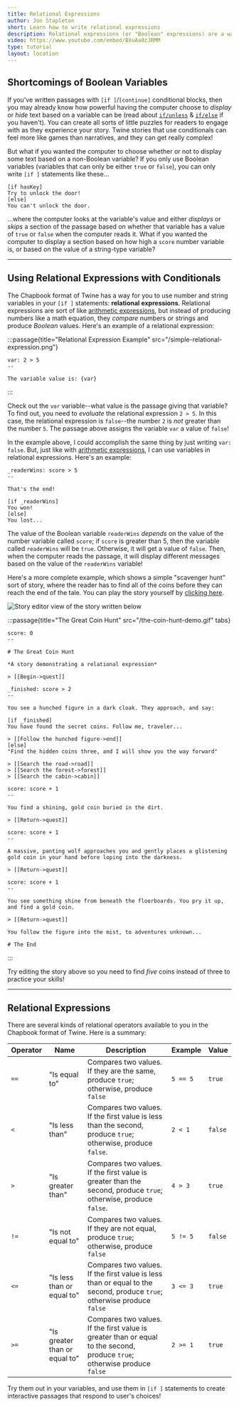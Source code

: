 ```yaml
---
title: Relational Expressions
author: Jon Stapleton
short: Learn how to write relational expressions
description: Relational expressions (or "Boolean" expressions) are a way of having the computer compare two or more values and produce a value of "true" or "false" based on the comparison. Because "true" and "false" variable values are such an important part of "if" statements and other conditional control structures, you'll find lots of uses for relational expressions in your stories that use "if" and "unless" blocks.
video: https://www.youtube.com/embed/BXuAa0zJRMM
type: tutorial
layout: location
---
```


## Shortcomings of Boolean Variables

If you've written passages with `[if ]`/`[continue]` conditional blocks, then you may already know how powerful having the computer choose to *display* or *hide* text based on a variable can be (read about [`if/unless`](/locations/if-unless) & [`if/else`](/locations/if-else) if you haven't). You can create all sorts of little puzzles for readers to engage with as they experience your story. Twine stories that use conditionals can feel more like games than narratives, and they can get really complex!

But what if you wanted the computer to choose whether or not to display some text based on a non-Boolean variable? If you only use Boolean variables (variables that can only be either `true` or `false`), you can only write `[if ]` statements like these...

```
[if hasKey]
Try to unlock the door!
[else]
You can't unlock the door.
```

...where the computer looks at the variable's value and either *displays* or *skips* a section of the passage based on whether that variable has a value of `true` or `false` when the computer reads it. What if you wanted the computer to display a section based on how high a `score` number variable is, or based on the value of a string-type variable?

---

## Using Relational Expressions with Conditionals

The Chapbook format of Twine has a way for you to use number and string variables in your `[if ]` statements: **relational expressions**. Relational expressions are sort of like [arithmetic expressions](/locations/arithmetic-expressions), but instead of producing numbers like a math equation, they *compare* numbers or strings and produce *Boolean* values. Here's an example of a relational expression:

:::passage{title="Relational Expression Example" src="/simple-relational-expression.png"}
```
var: 2 > 5
--

The variable value is: {var}
```
:::

Check out the `var` variable--what value is the passage giving that variable? To find out, you need to *evaluate* the relational expression `2 > 5`. In this case, the relational expression is `false`--the number `2` is *not* greater than the number `5`. The passage above assigns the variable `var` a value of `false`!

In the example above, I could accomplish the same thing by just writing `var: false`. But, just like with [arithmetic expressions](/locations/arithmetic-expressions), I can use variables in relational expressions. Here's an example:

```
_readerWins: score > 5
--

That's the end!

[if _readerWins]
You won!
[else]
You lost...
```

The value of the Boolean variable `readerWins` *depends* on the value of the number variable called `score`; if `score` is greater than 5, then the variable called `readerWins` will be `true`. Otherwise, it will get a value of `false`. Then, when the computer reads the passage, it will display different messages based on the value of the `readerWins` variable!

Here's a more complete example, which shows a simple "scavenger hunt" sort of story, where the reader has to find all of the coins before they can reach the end of the tale. You can play the story yourself by [clicking here](/examples/great-coin-hunt).

![Story editor view of the story written below](/great-coin-hunt.png)

:::passage{title="The Great Coin Hunt" src="/the-coin-hunt-demo.gif" tabs}
```title
score: 0
--

# The Great Coin Hunt

*A story demonstrating a relational expression*

> [[Begin->quest]]
```
```quest
_finished: score > 2
--

You see a hunched figure in a dark cloak. They approach, and say:

[if _finished]
You have found the secret coins. Follow me, traveler...

> [[Follow the hunched figure->end]]
[else]
"Find the hidden coins three, and I will show you the way forward"

> [[Search the road->road]]
> [[Search the forest->forest]]
> [[Search the cabin->cabin]]
```
```road
score: score + 1
--

You find a shining, gold coin buried in the dirt.

> [[Return->quest]]
```
```forest
score: score + 1
--

A massive, panting wolf approaches you and gently places a glistening gold coin in your hand before loping into the darkness.

> [[Return->quest]]
```
```cabin
score: score + 1
--

You see something shine from beneath the floorboards. You pry it up, and find a gold coin.

> [[Return->quest]]
```
```end
You follow the figure into the mist, to adventures unknown...

# The End
```
:::

Try editing the story above so you need to find *five* coins instead of three to practice your skills!

---

## Relational Expressions

There are several kinds of relational operators available to you in the Chapbook format of Twine. Here is a summary:

| Operator | Name | Description | Example | Value |
| -------- | ---- | ----------- | ------------------ | -------------- |
| `==`     | "Is equal to" | Compares two values. If they are the same, produce `true`; otherwise, produce `false` | `5 == 5` | `true` |
| `<`      | "Is less than" | Compares two values. If the first value is less than the second, produce `true`; otherwise, produce `false`. | `2 < 1` | `false` |
| `>`      | "Is greater than" | Compares two values. If the first value is greater than the second, produce `true`; otherwise, produce `false`. | `4 > 3` | `true` |
| `!=`     | "Is not equal to" | Compares two values. If they are not equal, produce `true`; otherwise, produce `false` | `5 != 5` | `false` |
| `<=`     | "Is less than or equal to" | Compares two values. If the first value is less than or equal to the second, produce `true`; otherwise produce `false` | `3 <= 3` | `true` |
| `>=`     | "Is greater than or equal to" | Compares two values. If the first value is greater than or equal to the second, produce `true`; otherwise produce `false` | `2 >= 1` | `true` |

Try them out in your variables, and use them in `[if ]` statements to create interactive passages that respond to user's choices!